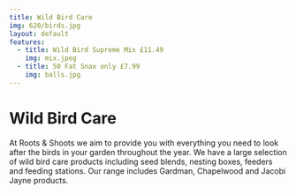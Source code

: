 ```yaml
---
title: Wild Bird Care
img: 620/birds.jpg
layout: default
features:
  - title: Wild Bird Supreme Mix £11.49
    img: mix.jpeg
  - title: 50 Fat Snax only £7.99
    img: balls.jpg
---
```


# Wild Bird Care

At Roots & Shoots we aim to provide you with everything you need to
look after the birds in your garden throughout the year. We have a
large selection of wild bird care products including seed blends,
nesting boxes, feeders and feeding stations. Our range includes
Gardman, Chapelwood and Jacobi Jayne products.
